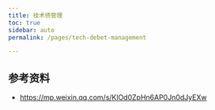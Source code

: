 ```yaml
---
title: 技术债管理
toc: true
sidebar: auto
permalink: /pages/tech-debet-management

---
```




## 参考资料

- https://mp.weixin.qq.com/s/KlOd0ZpHn6AP0Jn0dJyEXw